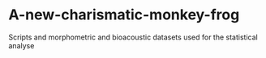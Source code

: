 # A-new-charismatic-monkey-frog
Scripts and morphometric and bioacoustic datasets used for the statistical analyse
